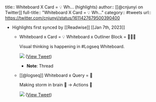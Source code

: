 title:: Whiteboard X Card = 💡 Wh... (highlights)
author:: [[@cnjunyi on Twitter]]
full-title:: "Whiteboard X Card = 💡 Wh..."
category:: #tweets
url:: https://twitter.com/cnjunyi/status/1611427679500390400

- Highlights first synced by [[Readwise]] [[Jan 7th, 2023]]
	- Whiteboard x Card = 💡
	  Whiteboard x Outliner Block = 🚀🚀🚀
	  
	  Visual thinking is happening in #Logseq Whiteboard. 
	  
	  ![](https://pbs.twimg.com/media/FlzqachaAAAMKwt.jpg) ([View Tweet](https://twitter.com/cnjunyi/status/1611427679500390400))
		- **Note**: Thread
	- [[@logseq]] Whiteboard x Query = 🧘
	  
	  Making storm in brain 🤯  -> Actions 💪 
	  
	  ![](https://pbs.twimg.com/media/Fl0FL44aAAA_dFy.jpg) ([View Tweet](https://twitter.com/cnjunyi/status/1611450047291588608))